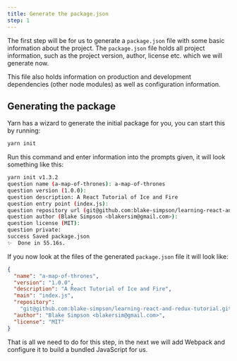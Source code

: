 ```yaml
---
title: Generate the package.json
step: 1
---
```


The first step will be for us to generate a `package.json` file with some basic
information about the project. The `package.json` file holds all project
information, such as the project version, author, license etc. which we will
generate now.

This file also holds information on production and development dependencies
(other node modules) as well as configuration information.

## Generating the package

Yarn has a wizard to generate the initial package for you, you can start this by
running:

```bash
yarn init
```

Run this command and enter information into the prompts given, it will look
something like this:

```bash
yarn init v1.3.2
question name (a-map-of-thrones): a-map-of-thrones
question version (1.0.0):
question description: A React Tutorial of Ice and Fire
question entry point (index.js):
question repository url (git@github.com:blake-simpson/learning-react-and-redux-tutorial.git):
question author (Blake Simpson <blakersim@gmail.com>):
question license (MIT):
question private:
success Saved package.json
✨  Done in 55.16s.
```

If you now look at the files of the generated `package.json` file it will look
like:

```json
{
  "name": "a-map-of-thrones",
  "version": "1.0.0",
  "description": "A React Tutorial of Ice and Fire",
  "main": "index.js",
  "repository":
    "git@github.com:blake-simpson/learning-react-and-redux-tutorial.git",
  "author": "Blake Simpson <blakersim@gmail.com>",
  "license": "MIT"
}
```

That is all we need to do for this step, in the next we will add Webpack and
configure it to build a bundled JavaScript for us.
